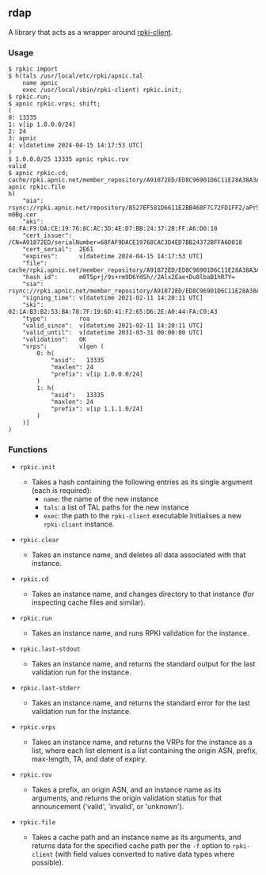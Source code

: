 ## rdap

A library that acts as a wrapper around
[rpki-client](https://www.rpki-client.org).

### Usage

    $ rpkic import
    $ h(tals /usr/local/etc/rpki/apnic.tal
        name apnic
        exec /usr/local/sbin/rpki-client) rpkic.init;
    $ rpkic.run;
    $ apnic rpkic.vrps; shift;
    (
	0: 13335
	1: v[ip 1.0.0.0/24]
	2: 24
	3: apnic
	4: v[datetime 2024-04-15 14:17:53 UTC]
    )
    $ 1.0.0.0/25 13335 apnic rpkic.rov
    valid
    $ apnic rpkic.cd; cache/rpki.apnic.net/member_repository/A91872ED/ED8C96901D6C11E28A38A3AD08B02CD2/797B4DEC293B11E8B187196DC4F9AE02.roa apnic rpkic.file
    h(
        "aia":          rsync://rpki.apnic.net/repository/B527EF581D6611E2BB468F7C72FD1FF2/aPr52s4ZdoysPU7XuyQ3K_-m0Bg.cer
        "aki":          68:FA:F9:DA:CE:19:76:8C:AC:3D:4E:D7:BB:24:37:2B:FF:A6:D0:18
        "cert_issuer":  /CN=A91872ED/serialNumber=68FAF9DACE19768CAC3D4ED7BB24372BFFA6D018
        "cert_serial":  2E61
        "expires":      v[datetime 2024-04-15 14:17:53 UTC]
        "file":         cache/rpki.apnic.net/member_repository/A91872ED/ED8C96901D6C11E28A38A3AD08B02CD2/797B4DEC293B11E8B187196DC4F9AE02.roa
        "hash_id":      m0T5p+j/9s+rm9D6YdSh//2Alx2Eae+Du8lbaB1hR7Y=
        "sia":          rsync://rpki.apnic.net/member_repository/A91872ED/ED8C96901D6C11E28A38A3AD08B02CD2/797B4DEC293B11E8B187196DC4F9AE02.roa
        "signing_time": v[datetime 2021-02-11 14:20:11 UTC]
        "ski":          02:1A:B3:B2:53:BA:78:7F:19:6D:41:F2:65:D6:2E:A0:44:FA:C0:A3
        "type":         roa
        "valid_since":  v[datetime 2021-02-11 14:20:11 UTC]
        "valid_until":  v[datetime 2031-03-31 00:00:00 UTC]
        "validation":   OK
        "vrps":         v[gen (
            0: h(
                "asid":   13335
                "maxlen": 24
                "prefix": v[ip 1.0.0.0/24]
            )
            1: h(
                "asid":   13335
                "maxlen": 24
                "prefix": v[ip 1.1.1.0/24]
            )
        )]
    )

### Functions

 - `rpkic.init`
    - Takes a hash containing the following entries as its single
      argument (each is required):
        - `name`: the name of the new instance
        - `tals`: a list of TAL paths for the new instance
        - `exec`: the path to the `rpki-client` executable
      Initialises a new `rpki-client` instance.

 - `rpkic.clear`
    - Takes an instance name, and deletes all data associated with
      that instance.

 - `rpkic.cd`
    - Takes an instance name, and changes directory to that instance
      (for inspecting cache files and similar).

 - `rpkic.run`
    - Takes an instance name, and runs RPKI validation for the
      instance.

 - `rpkic.last-stdout`
    - Takes an instance name, and returns the standard output for the
      last validation run for the instance.

 - `rpkic.last-stderr`
    - Takes an instance name, and returns the standard error for the
      last validation run for the instance.

 - `rpkic.vrps`
    - Takes an instance name, and returns the VRPs for the instance as
      a list, where each list element is a list containing the origin
      ASN, prefix, max-length, TA, and date of expiry.

 - `rpkic.rov`
    - Takes a prefix, an origin ASN, and an instance name as its
      arguments, and returns the origin validation status for that
      announcement ('valid', 'invalid', or 'unknown').

 - `rpkic.file`
    - Takes a cache path and an instance name as its arguments, and
      returns data for the specified cache path per the `-f` option to
      `rpki-client` (with field values converted to native data types
      where possible).
